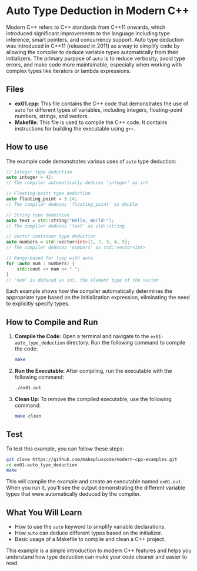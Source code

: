 # Auto Type Deduction in Modern C++

Modern C++ refers to C++ standards from C++11 onwards, which introduced significant improvements to the language including type inference, smart pointers, and concurrency support. Auto type deduction was introduced in C++11 (released in 2011) as a way to simplify code by allowing the compiler to deduce variable types automatically from their initializers. The primary purpose of `auto` is to reduce verbosity, avoid type errors, and make code more maintainable, especially when working with complex types like iterators or lambda expressions.

## Files

- **ex01.cpp**: This file contains the C++ code that demonstrates the use of `auto` for different types of variables, including integers, floating-point numbers, strings, and vectors.
- **Makefile**: This file is used to compile the C++ code. It contains instructions for building the executable using `g++`.

## How to use

The example code demonstrates various uses of `auto` type deduction:

```cpp
// Integer type deduction
auto integer = 42;
// The compiler automatically deduces 'integer' as int

// Floating-point type deduction
auto floating_point = 3.14;
// The compiler deduces 'floating_point' as double

// String type deduction
auto text = std::string("Hello, World!");
// The compiler deduces 'text' as std::string

// Vector container type deduction
auto numbers = std::vector<int>{1, 2, 3, 4, 5};
// The compiler deduces 'numbers' as std::vector<int>

// Range-based for loop with auto
for (auto num : numbers) {
    std::cout << num << " ";
}
// 'num' is deduced as int, the element type of the vector
```

Each example shows how the compiler automatically determines the appropriate type based on the initialization expression, eliminating the need to explicitly specify types.

## How to Compile and Run

1. **Compile the Code**: Open a terminal and navigate to the `ex01-auto_type_deduction` directory. Run the following command to compile the code:
   ```bash
   make
   ```

2. **Run the Executable**: After compiling, run the executable with the following command:
   ```bash
   ./ex01.out
   ```

3. **Clean Up**: To remove the compiled executable, use the following command:
   ```bash
   make clean
   ```

## Test

To test this example, you can follow these steps:

```bash
git clone https://github.com/makepluscode/modern-cpp-examples.git
cd ex01-auto_type_deduction
make
```

This will compile the example and create an executable named `ex01.out`. When you run it, you'll see the output demonstrating the different variable types that were automatically deduced by the compiler.

## What You Will Learn

- How to use the `auto` keyword to simplify variable declarations.
- How `auto` can deduce different types based on the initializer.
- Basic usage of a Makefile to compile and clean a C++ project.

This example is a simple introduction to modern C++ features and helps you understand how type deduction can make your code cleaner and easier to read.
